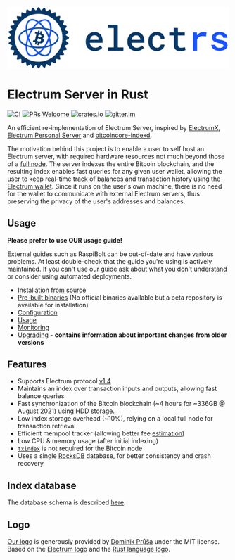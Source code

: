 ![Logo](logo/logo.svg)

# Electrum Server in Rust

[![CI](https://github.com/romanz/electrs/actions/workflows/rust.yml/badge.svg)](https://github.com/romanz/electrs/actions)
[![PRs Welcome](https://img.shields.io/badge/PRs-welcome-brightgreen.svg?style=flat-square)](http://makeapullrequest.com)
[![crates.io](https://img.shields.io/crates/v/electrs.svg)](https://crates.io/crates/electrs)
[![gitter.im](https://badges.gitter.im/romanz/electrs.svg)](https://gitter.im/romanz/electrs)

An efficient re-implementation of Electrum Server, inspired by [ElectrumX](https://github.com/kyuupichan/electrumx), [Electrum Personal Server](https://github.com/chris-belcher/electrum-personal-server) and [bitcoincore-indexd](https://github.com/jonasschnelli/bitcoincore-indexd).

The motivation behind this project is to enable a user to self host an Electrum server,
with required hardware resources not much beyond those of a [full node](https://en.bitcoin.it/wiki/Full_node#Why_should_you_use_a_full_node_wallet).
The server indexes the entire Bitcoin blockchain, and the resulting index enables fast queries for any given user wallet,
allowing the user to keep real-time track of balances and transaction history using the [Electrum wallet](https://electrum.org/).
Since it runs on the user's own machine, there is no need for the wallet to communicate with external Electrum servers,
thus preserving the privacy of the user's addresses and balances.


## Usage

**Please prefer to use OUR usage guide!**

External guides such as RaspiBolt can be out-of-date and have various problems.
At least double-check that the guide you're using is actively maintained.
If you can't use our guide ask about what you don't understand or consider using automated deployments.

 * [Installation from source](doc/install.md) 
 * [Pre-built binaries](doc/binaries.md) (No official binaries available but a beta repository is available for installation) 
 * [Configuration](doc/config.md) 
 * [Usage](doc/usage.md) 
 * [Monitoring](doc/monitoring.md) 
 * [Upgrading](doc/upgrading.md) - **contains information about important changes from older versions**

## Features

 * Supports Electrum protocol [v1.4](https://electrumx-spesmilo.readthedocs.io/en/latest/protocol.html)
 * Maintains an index over transaction inputs and outputs, allowing fast balance queries
 * Fast synchronization of the Bitcoin blockchain (~4 hours for ~336GB @ August 2021) using HDD storage.
 * Low index storage overhead (~10%), relying on a local full node for transaction retrieval
 * Efficient mempool tracker (allowing better fee [estimation](https://github.com/spesmilo/electrum/blob/59c1d03f018026ac301c4e74facfc64da8ae4708/RELEASE-NOTES#L34-L46))
 * Low CPU & memory usage (after initial indexing)
 * [`txindex`](https://github.com/bitcoinbook/bitcoinbook/blob/develop/ch03.asciidoc#txindex) is not required for the Bitcoin node
 * Uses a single [RocksDB](https://github.com/spacejam/rust-rocksdb) database, for better consistency and crash recovery

## Index database

The database schema is described [here](doc/schema.md).


## Logo

[Our logo](logo/) is generously provided by [Dominik Průša](https://github.com/DominoPrusa) under the MIT license.
Based on the [Electrum logo](https://github.com/spesmilo/electrum/blob/master/LICENCE)
and the [Rust language logo](https://www.rust-lang.org/policies/media-guide).
